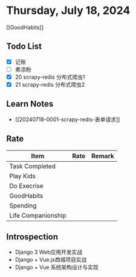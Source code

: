 # Thursday, July 18, 2024

[[GoodHabits]]

## Todo List

- [x] 记账
- [ ] 煮凉粉
- [x] 20 scrapy-redis 分布式爬虫1
- [x] 21 scrapy-redis 分布式爬虫2

## Learn Notes

- [[20240718-0001-scrapy-redis-表单请求]]

## Rate

| Item               | Rate | Remark |
| ------------------ | ---- | ------ |
| Task Completed     |      |        |
| Play Kids          |      |        |
| Do Execrise        |      |        |
| GoodHabits         |      |        |
| Spending           |      |        |
| Life Companionship |      |        |

## Introspection

- Django 3 Web应用开发实战
- Django + Vue.js商城项目实战
- Django + Vue 系统架构设计与实现
